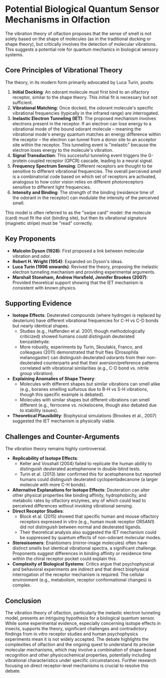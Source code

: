 # Potential Biological Quantum Sensor Mechanisms in Olfaction

The vibration theory of olfaction proposes that the sense of smell is not solely based on the shape of molecules (as in the traditional docking or shape theory), but critically involves the detection of molecular vibrations. This suggests a potential role for quantum mechanics in biological sensory systems.

## Core Principles of Vibrational Theory

The theory, in its modern form primarily advocated by Luca Turin, posits:
1.  **Initial Docking**: An odorant molecule must first bind to an olfactory receptor, similar to the shape theory. This initial fit is necessary but not sufficient.
2.  **Vibrational Matching**: Once docked, the odorant molecule's specific vibrational frequencies (typically in the infrared range) are interrogated.
3.  **Inelastic Electron Tunneling (IET)**: The proposed mechanism involves electrons present in the receptor. If an electron can lose energy to a vibrational mode of the bound odorant molecule – meaning the vibrational mode's energy quantum matches an energy difference within the receptor – the electron can tunnel from a donor site to an acceptor site within the receptor. This tunneling event is "inelastic" because the electron loses energy to the molecule's vibration.
4.  **Signal Transduction**: This successful tunneling event triggers the G-protein coupled receptor (GPCR) cascade, leading to a neural signal.
5.  **Frequency Spectrum Sensing**: Different receptors are thought to be sensitive to different vibrational frequencies. The overall perceived smell is a combinatorial code based on which set of receptors are activated, analogous to how color vision relies on different photoreceptors sensitive to different light frequencies.
6.  **Intensity and Binding**: The strength of the binding (residence time of the odorant in the receptor) can modulate the intensity of the perceived smell.

This model is often referred to as the "swipe card" model: the molecule (card) must fit the slot (binding site), but then its vibrational signature (magnetic stripe) must be "read" correctly.

## Key Proponents

-   **Malcolm Dyson (1928)**: First proposed a link between molecular vibration and odor.
-   **Robert H. Wright (1954)**: Expanded on Dyson's ideas.
-   **Luca Turin (1996 onwards)**: Revived the theory, proposing the inelastic electron tunneling mechanism and providing experimental arguments.
-   **Marshall Stoneham, Andrew Horsfield, Jennifer Brookes (2007)**: Provided theoretical support showing that the IET mechanism is consistent with known physics.

## Supporting Evidence

-   **Isotope Effects**: Deuterated compounds (where hydrogen is replaced by deuterium) have different vibrational frequencies for C-H vs C-D bonds but nearly identical shapes.
    -   Studies (e.g., Haffenden et al. 2001, though methodologically criticized) showed humans could distinguish deuterated benzaldehyde.
    -   More robustly, experiments by Turin, Skoulakis, Franco, and colleagues (2011) demonstrated that fruit flies (Drosophila melanogaster) can distinguish deuterated odorants from their non-deuterated counterparts and that their aversion/preference patterns correlated with vibrational similarities (e.g., C-D bond vs. nitrile group vibration).
-   **Explaining Anomalies of Shape Theory**:
    -   Molecules with different shapes but similar vibrations can smell alike (e.g., boranes smelling sulfurous due to B-H vs S-H vibrations, though this specific example is debated).
    -   Molecules with similar shapes but different vibrations can smell different (e.g., ferrocene vs. nickelocene, though also debated due to stability issues).
-   **Theoretical Plausibility**: Biophysical simulations (Brookes et al., 2007) suggested the IET mechanism is physically viable.

## Challenges and Counter-Arguments

The vibration theory remains highly controversial.
-   **Replicability of Isotope Effects**:
    -   Keller and Vosshall (2004) failed to replicate the human ability to distinguish deuterated acetophenone in double-blind tests.
    -   Turin et al. (2013) later confirmed this for acetophenone but reported humans could distinguish deuterated cyclopentadecanone (a larger molecule with more C-H bonds).
-   **Alternative Explanations for Isotope Effects**: Deuteration can alter other physical properties like binding affinity, hydrophobicity, and metabolic rates by olfactory enzymes, any of which could lead to perceived differences without invoking vibrational sensing.
-   **Direct Receptor Studies**:
    -   Block et al. (2015) showed that specific human and mouse olfactory receptors expressed in vitro (e.g., human musk receptor OR5AN1) did not distinguish between normal and deuterated ligands.
    -   Their theoretical analysis also suggested the IET mechanism could be suppressed by quantum effects of non-odorant molecular modes.
-   **Stereoisomers**: Enantiomers (mirror-image molecules) often have distinct smells but identical vibrational spectra, a significant challenge. Proponents suggest differences in binding affinity or residence time within the chiral receptor pocket could explain this.
-   **Complexity of Biological Systems**: Critics argue that psychophysical and behavioral experiments are indirect and that direct biophysical interrogation of the receptor mechanism is required. The cellular environment (e.g., metabolism, receptor conformational changes) is complex.

## Conclusion

The vibration theory of olfaction, particularly the inelastic electron tunneling model, presents an intriguing hypothesis for a biological quantum sensor. While some experimental evidence, especially concerning isotope effects in insects, supports the theory, significant challenges and contradictory findings from in vitro receptor studies and human psychophysics experiments mean it is not widely accepted. The debate highlights the complexities of olfaction and the ongoing quest to understand its precise molecular mechanisms, which may involve a combination of shape-based recognition and other physicochemical properties, potentially including vibrational characteristics under specific circumstances. Further research focusing on direct receptor-level mechanisms is crucial to resolve this debate.
